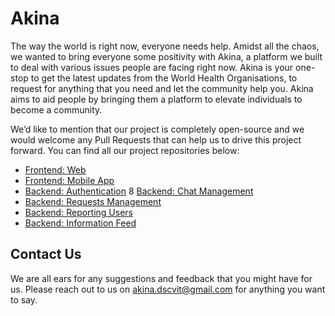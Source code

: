 # Akina

The way the world is right now, everyone needs help. Amidst all the chaos, we wanted to bring everyone some positivity with Akina, a platform we built to deal with various issues people are facing right now. Akina is your one-stop to get the latest updates from the World Health Organisations, to request for anything that you need and let the community help you. Akina aims to aid people by bringing them a platform to elevate individuals to become a community.

We’d like to mention that our project is completely open-source and we would welcome any Pull Requests that can help us to drive this project forward. You can find all our project repositories below:

* [Frontend: Web](https://github.com/GDGVIT/hestia-web)
* [Frontend: Mobile App](https://github.com/GDGVIT/hestia-app)
* [Backend: Authentication](https://github.com/GDGVIT/hestia-auth)
8 [Backend: Chat Management](https://github.com/GDGVIT/hestia-chat)
* [Backend: Requests Management](https://github.com/GDGVIT/hestia-requests)
* [Backend: Reporting Users](https://github.com/GDGVIT/hestia-report)
* [Backend: Information Feed](https://github.com/GDGVIT/hestia-info)

## Contact Us
We are all ears for any suggestions and feedback that you might have for us. Please reach out to us on akina.dscvit@gmail.com for anything you want to say.
